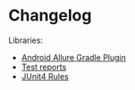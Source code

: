 # Changelog

Libraries:

- [Android Allure Gradle Plugin](changelog-android-allure.md)
- [Test reports](changelog-reports.md)
- [JUnit4 Rules](changelog-junit4-rules.md)
